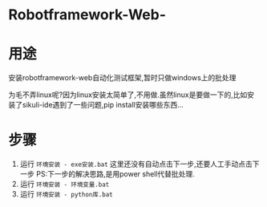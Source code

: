 # Robotframework-Web-
# 用途
安装robotframework-web自动化测试框架,暂时只做windows上的批处理

为毛不弄linux呢?因为linux安装太简单了,不用做.虽然linux是要做一下的,比如安装了sikuli-ide遇到了一些问题,pip install安装哪些东西...
# 步骤
1. 运行 `环境安装 - exe安装.bat`
这里还没有自动点击下一步,还要人工手动点击下一步
PS:下一步的解决思路,是用power shell代替批处理.
2. 运行 `环境安装 - 环境变量.bat`
3. 运行 `环境安装 - python库.bat`
